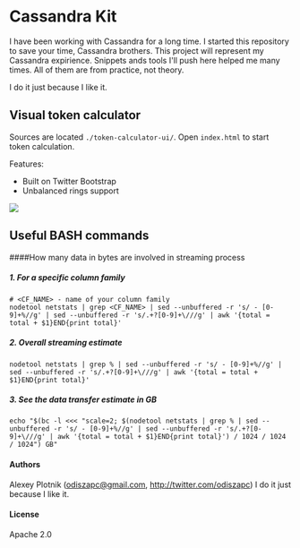 Cassandra Kit
=============

I have been working with Cassandra for a long time. I started this repository to save your time, Cassandra brothers. This project will represent my Cassandra expirience. Snippets ands tools I'll push here helped me many times. All of them are from practice, not theory.

I do it just because I like it.

## Visual token calculator
Sources are located `./token-calculator-ui/`. Open `index.html` to start token calculation.

Features:
* Built on Twitter Bootstrap
* Unbalanced rings support

![](https://pbs.twimg.com/media/BhNd2IKCcAA4yyx.png:large)

## Useful BASH commands
####How many data in bytes are involved in streaming process
##### 1. For a specific column family

    # <CF_NAME> - name of your column family
    nodetool netstats | grep <CF_NAME> | sed --unbuffered -r 's/ - [0-9]+%//g' | sed --unbuffered -r 's/.+?[0-9]+\///g' | awk '{total = total + $1}END{print total}'
    
##### 2. Overall streaming estimate
     
    nodetool netstats | grep % | sed --unbuffered -r 's/ - [0-9]+%//g' | sed --unbuffered -r 's/.+?[0-9]+\///g' | awk '{total = total + $1}END{print total}'
    
##### 3. See the data transfer estimate in GB

    echo "$(bc -l <<< "scale=2; $(nodetool netstats | grep % | sed --unbuffered -r 's/ - [0-9]+%//g' | sed --unbuffered -r 's/.+?[0-9]+\///g' | awk '{total = total + $1}END{print total}') / 1024 / 1024 / 1024") GB"
    
#### Authors
Alexey Plotnik (odiszapc@gmail.com, http://twitter.com/odiszapc) I do it just because I like it.

#### License
Apache 2.0